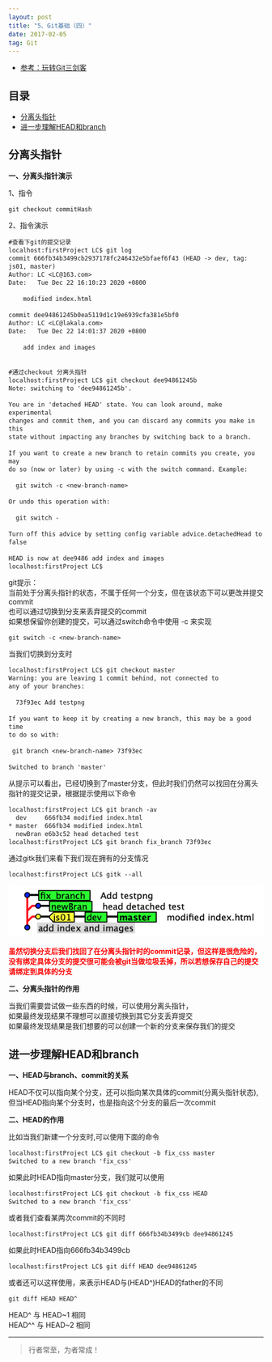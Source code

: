 ```yaml
---
layout: post
title: "5、Git基础（四）"
date: 2017-02-05
tag: Git
---   
```


- [参考：玩转Git三剑客](https://time.geekbang.org/course/intro/100021601)



## 目录
* [分离头指针](#content1)
* [进一步理解HEAD和branch](#content2)



<!-- ************************************************ -->
## <a id="content1"></a>分离头指针

**一、分离头指针演示**

1、指令

```
git checkout commitHash
```

2、指令演示

```
#查看下git的提交记录
localhost:firstProject LC$ git log 
commit 666fb34b3499cb2937178fc246432e5bfaef6f43 (HEAD -> dev, tag: js01, master)
Author: LC <LC@163.com>
Date:   Tue Dec 22 16:10:23 2020 +0800

    modified index.html

commit dee94861245b0ea5119d1c19e6939cfa381e5bf0
Author: LC <LC@lakala.com>
Date:   Tue Dec 22 14:01:37 2020 +0800

    add index and images


#通过checkout 分离头指针
localhost:firstProject LC$ git checkout dee94861245b
Note: switching to 'dee94861245b'.

You are in 'detached HEAD' state. You can look around, make experimental
changes and commit them, and you can discard any commits you make in this
state without impacting any branches by switching back to a branch.

If you want to create a new branch to retain commits you create, you may
do so (now or later) by using -c with the switch command. Example:

  git switch -c <new-branch-name>

Or undo this operation with:

  git switch -

Turn off this advice by setting config variable advice.detachedHead to false

HEAD is now at dee9486 add index and images
localhost:firstProject LC$ 
```

git提示：    
当前处于分离头指针的状态，不属于任何一个分支，但在该状态下可以更改并提交commit    
也可以通过切换到分支来丢弃提交的commit    
如果想保留你创建的提交，可以通过switch命令中使用 -c 来实现        
``` 
git switch -c <new-branch-name>       
```

当我们切换到分支时

```
localhost:firstProject LC$ git checkout master
Warning: you are leaving 1 commit behind, not connected to
any of your branches:

  73f93ec Add testpng

If you want to keep it by creating a new branch, this may be a good time
to do so with:

 git branch <new-branch-name> 73f93ec

Switched to branch 'master'
```

从提示可以看出，已经切换到了master分支，但此时我们仍然可以找回在分离头指针的提交记录，根据提示使用以下命令

```
localhost:firstProject LC$ git branch -av
  dev     666fb34 modified index.html
* master  666fb34 modified index.html
  newBran e6b3c52 head detached test
localhost:firstProject LC$ git branch fix_branch 73f93ec
```

通过gitk我们来看下我们现在拥有的分支情况

```
localhost:firstProject LC$ gitk --all
```

<img src="/images/Git/git5_0.png" alt="img">

<span style="font-weight:bold;color:red">虽然切换分支后我们找回了在分离头指针时的commit记录，但这样是很危险的，没有绑定具体分支的提交很可能会被git当做垃圾丢掉，所以若想保存自己的提交请绑定到具体的分支</span>

**二、分离头指针的作用**

当我们需要尝试做一些东西的时候，可以使用分离头指针，       
如果最终发现结果不理想可以直接切换到其它分支丢弃提交     
如果最终发现结果是我们想要的可以创建一个新的分支来保存我们的提交     


<!-- ************************************************ -->
## <a id="content2"></a>进一步理解HEAD和branch

**一、HEAD与branch、commit的关系**

HEAD不仅可以指向某个分支，还可以指向某次具体的commit(分离头指针状态),    
但当HEAD指向某个分支时，也是指向这个分支的最后一次commit    

**二、HEAD的作用**

比如当我们新建一个分支时,可以使用下面的命令

```
localhost:firstProject LC$ git checkout -b fix_css master
Switched to a new branch 'fix_css'
```
如果此时HEAD指向master分支，我们就可以使用

```
localhost:firstProject LC$ git checkout -b fix_css HEAD
Switched to a new branch 'fix_css'
```

或者我们查看某两次commit的不同时

```
localhost:firstProject LC$ git diff 666fb34b3499cb dee94861245
```

如果此时HEAD指向666fb34b3499cb

```
localhost:firstProject LC$ git diff HEAD dee94861245
```

或者还可以这样使用，来表示HEAD与(HEAD^)HEAD的father的不同

```
git diff HEAD HEAD^
```
HEAD^ 	与 HEAD~1 相同       
HEAD^^	与 HEAD~2 相同




----------
>  行者常至，为者常成！



